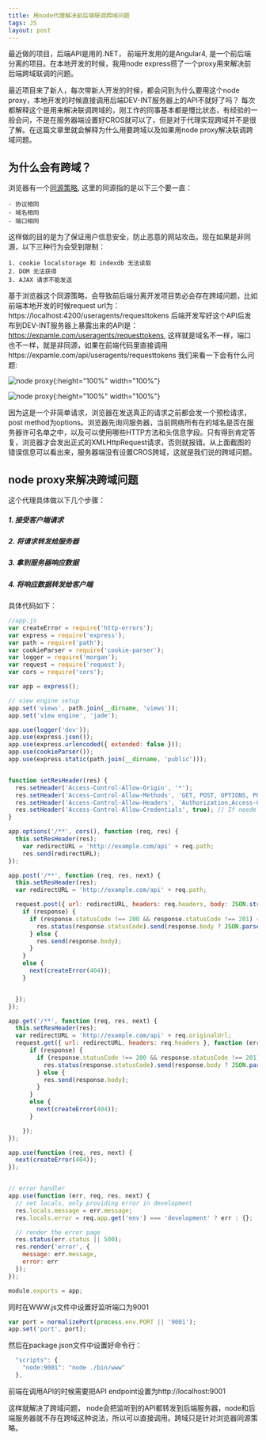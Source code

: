```yaml
---
title: 用node代理解决前后端联调跨域问题
tags: JS
layout: post
---
```



最近做的项目，后端API是用的.NET， 前端开发用的是Angular4, 是一个前后端分离的项目。在本地开发的时候，我用node express搭了一个proxy用来解决前后端跨域联调的问题。


最近项目来了新人，每次带新人开发的时候，都会问到为什么要用这个node proxy，本地开发的时候直接调用后端DEV-INT服务器上的API不就好了吗？ 每次都解释这个是用来解决联调跨域的，刚工作的同事基本都是懵比状态，有经验的一般会问，不是在服务器端设置好CROS就可以了，但是对于代理实现跨域并不是很了解。在这篇文章里就会解释为什么用要跨域以及如果用node proxy解决联调跨域问题。


## 为什么会有跨域？

浏览器有一个[同源策略](https://en.wikipedia.org/wiki/Same-origin_policy), 这里的同源指的是以下三个要一直：

```
- 协议相同
- 域名相同
- 端口相同
```

这样做的目的是为了保证用户信息安全，防止恶意的网站攻击。现在如果是非同源，以下三种行为会受到限制：

```
1. cookie localstorage 和 indexdb 无法读取
2. DOM 无法获得
3. AJAX 请求不能发送
```

基于浏览器这个同源策略，会导致前后端分离开发项目势必会存在跨域问题，比如前端本地开发的时候request url为：https://localhost:4200/useragents/requesttokens 后端开发写好这个API后发布到DEV-INT服务器上暴露出来的API是：https://expamle.com/useragents/requesttokens, 这样就是域名不一样，端口也不一样，就是非同源，如果在前端代码里直接调用https://expamle.com/api/useragents/requesttokens 我们来看一下会有什么问题:

![node proxy]( https://limeii.github.io/assets/images/posts/js/node-proxy-1.png){:height="100%" width="100%"}

![node proxy]( https://limeii.github.io/assets/images/posts/js/node-proxy-2.png){:height="100%" width="100%"}

因为这是一个非简单请求，浏览器在发送真正的请求之前都会发一个预检请求，post method为options。浏览器先询问服务器，当前网络所有在的域名是否在服务器许可名单之中，以及可以使用哪些HTTP方法和头信息字段。只有得到肯定答复，浏览器才会发出正式的XMLHttpRequest请求，否则就报错。从上面截图的错误信息可以看出来，服务器端没有设置CROS跨域，这就是我们说的跨域问题。

## node proxy来解决跨域问题

这个代理具体做以下几个步骤：

##### 1. 接受客户端请求
##### 2. 将请求转发给服务器
##### 3. 拿到服务器响应数据
##### 4. 将响应数据转发给客户端

具体代码如下：

```js
//app.js
var createError = require('http-errors');
var express = require('express');
var path = require('path');
var cookieParser = require('cookie-parser');
var logger = require('morgan');
var request = require('request');
var cors = require('cors');

var app = express();

// view engine setup
app.set('views', path.join(__dirname, 'views'));
app.set('view engine', 'jade');

app.use(logger('dev'));
app.use(express.json());
app.use(express.urlencoded({ extended: false }));
app.use(cookieParser());
app.use(express.static(path.join(__dirname, 'public')));


function setResHeader(res) {
  res.setHeader('Access-Control-Allow-Origin', '*');
  res.setHeader('Access-Control-Allow-Methods', 'GET, POST, OPTIONS, PUT, PATCH, DELETE'); // If needed
  res.setHeader('Access-Control-Allow-Headers', 'Authorization,Access-Control-Allow-Headers, Origin,Accept, X-Requested-With, Content-Type, Access-Control-Request-Method, Access-Control-Request-Headers,RequestID,X-Content-Type-Options,X-Content-Type-Options,X-Frame-Options,X-Powered-By,X-Version,x-xss-protection,Strict-Transport-Security') // If needed
  res.setHeader('Access-Control-Allow-Credentials', true); // If neede
}

app.options('/**', cors(), function (req, res) {
  this.setResHeader(res);
    var redirectURL = 'http://example.com/api' + req.path;
    res.send(redirectURL);
});

app.post('/**', function (req, res, next) {
  this.setResHeader(res);
  var redirectURL = 'http://example.com/api' + req.path;

  request.post({ url: redirectURL, headers: req.headers, body: JSON.stringify(req.body) }, function (error, response, body) {
    if (response) {
      if (response.statusCode !== 200 && response.statusCode !== 201) {
        res.status(response.statusCode).send(response.body ? JSON.parse(response.body) : '');
      } else {
        res.send(response.body);
      }
    }
    else {
      next(createError(404));
    }


  });
});

app.get('/**', function (req, res, next) {
  this.setResHeader(res);
  var redirectURL = 'http://example.com/api' + req.originalUrl;
  request.get({ url: redirectURL, headers: req.headers }, function (error, response, body) {
      if (response) {
        if (response.statusCode !== 200 && response.statusCode !== 201) {
          res.status(response.statusCode).send(response.body ? JSON.parse(response.body) : '');
        } else {
          res.send(response.body);
        }
      }
      else {
        next(createError(404));
      }

    });
});

app.use(function (req, res, next) {
  next(createError(404));
});


// error handler
app.use(function (err, req, res, next) {
  // set locals, only providing error in development
  res.locals.message = err.message;
  res.locals.error = req.app.get('env') === 'development' ? err : {};

  // render the error page
  res.status(err.status || 500);
  res.render('error', {
    message: err.message,
    error: err
  });
});

module.exports = app;

```

同时在WWW.js文件中设置好监听端口为9001

```js
var port = normalizePort(process.env.PORT || '9001');
app.set('port', port);

```

然后在package.json文件中设置好命令行：

```js
  "scripts": {
    "node:9001": "node ./bin/www"
  },
```

前端在调用API的时候需要把API endpoint设置为http://localhost:9001


这样就解决了跨域问题， node会把监听到的API都转发到后端服务器，node和后端服务器就不存在跨域这种说法，所以可以直接调用。跨域只是针对浏览器同源策略。